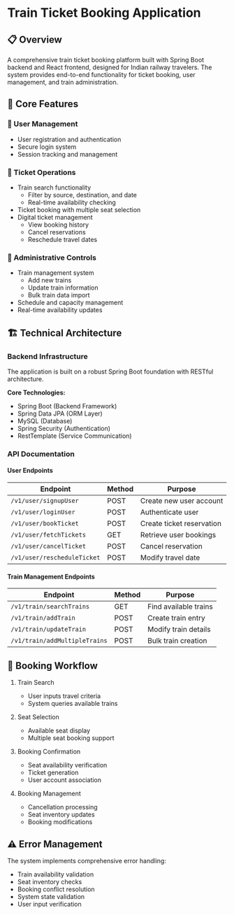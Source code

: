 # Train Ticket Booking Application

## 📋 Overview

A comprehensive train ticket booking platform built with Spring Boot backend and React frontend, designed for Indian railway travelers. The system provides end-to-end functionality for ticket booking, user management, and train administration.

## 🚀 Core Features

### 👤 User Management

- User registration and authentication
- Secure login system
- Session tracking and management

### 🎫 Ticket Operations

- Train search functionality
  - Filter by source, destination, and date
  - Real-time availability checking
- Ticket booking with multiple seat selection
- Digital ticket management
  - View booking history
  - Cancel reservations
  - Reschedule travel dates

### 🚂 Administrative Controls

- Train management system
  - Add new trains
  - Update train information
  - Bulk train data import
- Schedule and capacity management
- Real-time availability updates

## 🏗 Technical Architecture

### Backend Infrastructure

The application is built on a robust Spring Boot foundation with RESTful architecture.

**Core Technologies:**
- Spring Boot (Backend Framework)
- Spring Data JPA (ORM Layer)
- MySQL (Database)
- Spring Security (Authentication)
- RestTemplate (Service Communication)

### API Documentation

#### User Endpoints

| Endpoint | Method | Purpose |
|----------|---------|---------|
| `/v1/user/signupUser` | POST | Create new user account |
| `/v1/user/loginUser` | POST | Authenticate user |
| `/v1/user/bookTicket` | POST | Create ticket reservation |
| `/v1/user/fetchTickets` | GET | Retrieve user bookings |
| `/v1/user/cancelTicket` | POST | Cancel reservation |
| `/v1/user/rescheduleTicket` | POST | Modify travel date |

#### Train Management Endpoints

| Endpoint | Method | Purpose |
|----------|---------|---------|
| `/v1/train/searchTrains` | GET | Find available trains |
| `/v1/train/addTrain` | POST | Create train entry |
| `/v1/train/updateTrain` | POST | Modify train details |
| `/v1/train/addMultipleTrains` | POST | Bulk train creation |

## 🔄 Booking Workflow

1. Train Search
   - User inputs travel criteria
   - System queries available trains

2. Seat Selection
   - Available seat display
   - Multiple seat booking support

3. Booking Confirmation
   - Seat availability verification
   - Ticket generation
   - User account association

4. Booking Management
   - Cancellation processing
   - Seat inventory updates
   - Booking modifications

## ⚠️ Error Management

The system implements comprehensive error handling:

- Train availability validation
- Seat inventory checks
- Booking conflict resolution
- System state validation
- User input verification


